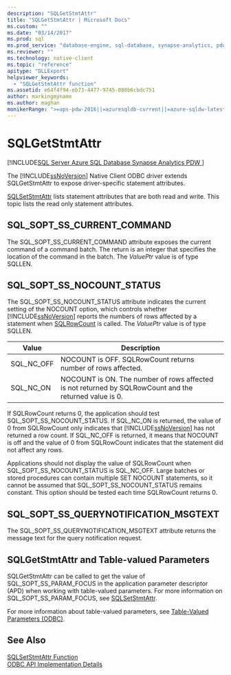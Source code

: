```yaml
---
description: "SQLGetStmtAttr"
title: "SQLGetStmtAttr | Microsoft Docs"
ms.custom: ""
ms.date: "03/14/2017"
ms.prod: sql
ms.prod_service: "database-engine, sql-database, synapse-analytics, pdw"
ms.reviewer: ""
ms.technology: native-client
ms.topic: "reference"
apitype: "DLLExport"
helpviewer_keywords: 
  - "SQLGetStmtAttr function"
ms.assetid: e64f4f94-eb73-4477-9745-080b6cbdc751
author: markingmyname
ms.author: maghan
monikerRange: ">=aps-pdw-2016||=azuresqldb-current||=azure-sqldw-latest||>=sql-server-2016||>=sql-server-linux-2017||=azuresqldb-mi-current"
---
```

# SQLGetStmtAttr
[!INCLUDE[SQL Server Azure SQL Database Synapse Analytics PDW ](../../includes/applies-to-version/sql-asdb-asdbmi-asa-pdw.md)]

  The [!INCLUDE[ssNoVersion](../../includes/ssnoversion-md.md)] Native Client ODBC driver extends SQLGetStmtAttr to expose driver-specific statement attributes.  
  
 [SQLSetStmtAttr](../../relational-databases/native-client-odbc-api/sqlsetstmtattr.md) lists statement attributes that are both read and write. This topic lists the read only statement attributes.  
  
## SQL_SOPT_SS_CURRENT_COMMAND  
 The SQL_SOPT_SS_CURRENT_COMMAND attribute exposes the current command of a command batch. The return is an integer that specifies the location of the command in the batch. The *ValuePtr* value is of type SQLLEN.  
  
## SQL_SOPT_SS_NOCOUNT_STATUS  
 The SQL_SOPT_SS_NOCOUNT_STATUS attribute indicates the current setting of the NOCOUNT option, which controls whether [!INCLUDE[ssNoVersion](../../includes/ssnoversion-md.md)] reports the numbers of rows affected by a statement when [SQLRowCount](../../relational-databases/native-client-odbc-api/sqlrowcount.md) is called. The *ValuePtr* value is of type SQLLEN.  
  
|Value|Description|  
|-----------|-----------------|  
|SQL_NC_OFF|NOCOUNT is OFF. SQLRowCount returns number of rows affected.|  
|SQL_NC_ON|NOCOUNT is ON. The number of rows affected is not returned by SQLRowCount and the returned value is 0.|  
  
 If SQLRowCount returns 0, the application should test SQL_SOPT_SS_NOCOUNT_STATUS. If SQL_NC_ON is returned, the value of 0 from SQLRowCount only indicates that [!INCLUDE[ssNoVersion](../../includes/ssnoversion-md.md)] has not returned a row count. If SQL_NC_OFF is returned, it means that NOCOUNT is off and the value of 0 from SQLRowCount indicates that the statement did not affect any rows.  
  
 Applications should not display the value of SQLRowCount when SQL_SOPT_SS_NOCOUNT_STATUS is SQL_NC_OFF. Large batches or stored procedures can contain multiple SET NOCOUNT statements, so it cannot be assumed that SQL_SOPT_SS_NOCOUNT_STATUS remains constant. This option should be tested each time SQLRowCount returns 0.  
  
## SQL_SOPT_SS_QUERYNOTIFICATION_MSGTEXT  
 The SQL_SOPT_SS_QUERYNOTIFICATION_MSGTEXT attribute returns the message text for the query notification request.  
  
## SQLGetStmtAttr and Table-valued Parameters  
 SQLGetStmtAttr can be called to get the value of SQL_SOPT_SS_PARAM_FOCUS in the application parameter descriptor (APD) when working with table-valued parameters. For more information on SQL_SOPT_SS_PARAM_FOCUS, see [SQLSetStmtAttr](../../relational-databases/native-client-odbc-api/sqlsetstmtattr.md).  
  
 For more information about table-valued parameters, see [Table-Valued Parameters &#40;ODBC&#41;](../../relational-databases/native-client-odbc-table-valued-parameters/table-valued-parameters-odbc.md).  
  
## See Also  
 [SQLSetStmtAttr Function](../../odbc/reference/syntax/sqlsetstmtattr-function.md)   
 [ODBC API Implementation Details](../../relational-databases/native-client-odbc-api/odbc-api-implementation-details.md)  
  
